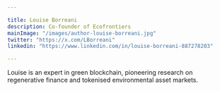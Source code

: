 ```yaml
---

title: Louise Borreani
description: Co-founder of Ecofrontiers
mainImage: "/images/author-louise-borreani.jpg"
twitter: "https://x.com/LBorreani"
linkedin: "https://www.linkedin.com/in/louise-borreani-887278203"

---
```


Louise is an expert in green blockchain, pioneering research on regenerative finance and tokenised environmental asset markets.